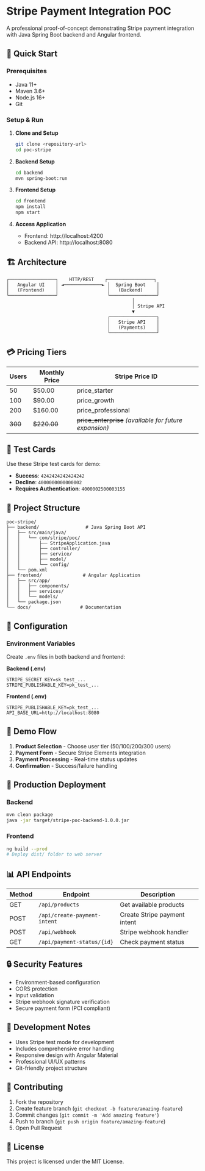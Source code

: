 # Stripe Payment Integration POC

A professional proof-of-concept demonstrating Stripe payment integration with Java Spring Boot backend and Angular frontend.

## 🚀 Quick Start

### Prerequisites
- Java 11+
- Maven 3.6+
- Node.js 16+
- Git

### Setup & Run

1. **Clone and Setup**
   ```bash
   git clone <repository-url>
   cd poc-stripe
   ```

2. **Backend Setup**
   ```bash
   cd backend
   mvn spring-boot:run
   ```

3. **Frontend Setup**
   ```bash
   cd frontend
   npm install
   npm start
   ```

4. **Access Application**
   - Frontend: http://localhost:4200
   - Backend API: http://localhost:8080

## 🏗️ Architecture

```
┌─────────────────┐    HTTP/REST    ┌─────────────────┐
│   Angular UI    │ ◄──────────────► │  Spring Boot    │
│   (Frontend)    │                  │   (Backend)     │
└─────────────────┘                  └─────────────────┘
                                              │
                                              │ Stripe API
                                              ▼
                                     ┌─────────────────┐
                                     │   Stripe API    │
                                     │   (Payments)    │
                                     └─────────────────┘
```

## 💳 Pricing Tiers

| Users | Monthly Price | Stripe Price ID |
|-------|---------------|-----------------|
| 50    | $50.00       | price_starter    |
| 100   | $90.00       | price_growth     |
| 200   | $160.00      | price_professional|
| ~~300~~ | ~~$220.00~~ | ~~price_enterprise~~ *(available for future expansion)* |

## 🧪 Test Cards

Use these Stripe test cards for demo:

- **Success**: `4242424242424242`
- **Decline**: `4000000000000002`
- **Requires Authentication**: `4000002500003155`

## 📁 Project Structure

```
poc-stripe/
├── backend/                 # Java Spring Boot API
│   ├── src/main/java/
│   │   └── com/stripe/poc/
│   │       ├── StripeApplication.java
│   │       ├── controller/
│   │       ├── service/
│   │       ├── model/
│   │       └── config/
│   └── pom.xml
├── frontend/               # Angular Application
│   ├── src/app/
│   │   ├── components/
│   │   ├── services/
│   │   └── models/
│   └── package.json
└── docs/                  # Documentation
```

## 🔧 Configuration

### Environment Variables

Create `.env` files in both backend and frontend:

**Backend (.env)**
```
STRIPE_SECRET_KEY=sk_test_...
STRIPE_PUBLISHABLE_KEY=pk_test_...
```

**Frontend (.env)**
```
STRIPE_PUBLISHABLE_KEY=pk_test_...
API_BASE_URL=http://localhost:8080
```

## 🎯 Demo Flow

1. **Product Selection** - Choose user tier (50/100/200/300 users)
2. **Payment Form** - Secure Stripe Elements integration
3. **Payment Processing** - Real-time status updates
4. **Confirmation** - Success/failure handling

## 🚀 Production Deployment

### Backend
```bash
mvn clean package
java -jar target/stripe-poc-backend-1.0.0.jar
```

### Frontend
```bash
ng build --prod
# Deploy dist/ folder to web server
```

## 📊 API Endpoints

| Method | Endpoint | Description |
|--------|----------|-------------|
| GET | `/api/products` | Get available products |
| POST | `/api/create-payment-intent` | Create Stripe payment intent |
| POST | `/api/webhook` | Stripe webhook handler |
| GET | `/api/payment-status/{id}` | Check payment status |

## 🔒 Security Features

- Environment-based configuration
- CORS protection
- Input validation
- Stripe webhook signature verification
- Secure payment form (PCI compliant)

## 📝 Development Notes

- Uses Stripe test mode for development
- Includes comprehensive error handling
- Responsive design with Angular Material
- Professional UI/UX patterns
- Git-friendly project structure

## 🤝 Contributing

1. Fork the repository
2. Create feature branch (`git checkout -b feature/amazing-feature`)
3. Commit changes (`git commit -m 'Add amazing feature'`)
4. Push to branch (`git push origin feature/amazing-feature`)
5. Open Pull Request

## 📄 License

This project is licensed under the MIT License.
